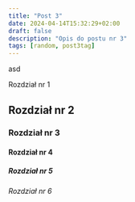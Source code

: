 ```yaml
---
title: "Post 3"
date: 2024-04-14T15:32:29+02:00
draft: false
description: "Opis do postu nr 3"
tags: [random, post3tag]
---
```


asd

Rozdział nr 1

## Rozdział nr 2

### Rozdział nr 3

#### Rozdział nr 4

##### Rozdział nr 5

###### Rozdział nr 6

